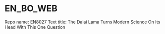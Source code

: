 # EN_BO_WEB
Repo name: EN8027
Text title: The Dalai Lama Turns Modern Science On Its Head With This One Question